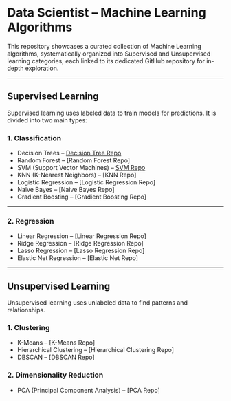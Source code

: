 # Data Scientist – Machine Learning Algorithms

This repository showcases a curated collection of Machine Learning algorithms, systematically organized into Supervised and Unsupervised learning categories, each linked to its dedicated GitHub repository for in-depth exploration.

---

## Supervised Learning
Supervised learning uses labeled data to train models for predictions. It is divided into two main types:

### 1. Classification
- Decision Trees – [Decision Tree Repo](https://github.com/dharanisriravi/DECISION_TREE/blob/master/README.md)
- Random Forest – [Random Forest Repo]
- SVM (Support Vector Machines) – [SVM Repo](https://github.com/dharanisriravi/SUPPORT_VECTOR_MACHINE)
- KNN (K-Nearest Neighbors) – [KNN Repo]
- Logistic Regression – [Logistic Regression Repo]
- Naive Bayes – [Naive Bayes Repo]
- Gradient Boosting – [Gradient Boosting Repo]

---

### 2. Regression
- Linear Regression – [Linear Regression Repo]
- Ridge Regression – [Ridge Regression Repo]
- Lasso Regression – [Lasso Regression Repo]
- Elastic Net Regression – [Elastic Net Repo]

---

## Unsupervised Learning
Unsupervised learning uses unlabeled data to find patterns and relationships.

### 1. Clustering
- K-Means – [K-Means Repo]
- Hierarchical Clustering – [Hierarchical Clustering Repo]
- DBSCAN – [DBSCAN Repo]

### 2. Dimensionality Reduction
- PCA (Principal Component Analysis) – [PCA Repo]
